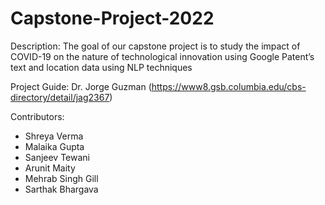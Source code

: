 # Capstone-Project-2022

 Description:
The goal of our capstone project is to study the impact of COVID-19 on the nature of technological innovation using Google Patent’s text and location data using NLP techniques

Project Guide:
Dr. Jorge Guzman (https://www8.gsb.columbia.edu/cbs-directory/detail/jag2367)

Contributors:
- Shreya Verma
- Malaika Gupta
- Sanjeev Tewani
- Arunit Maity
- Mehrab Singh Gill
- Sarthak Bhargava
